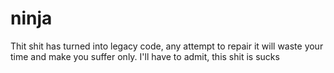 # ninja
Thit shit has turned into legacy code, any attempt to repair it will waste your time and make you suffer only. 
I'll have to admit, this shit is sucks
